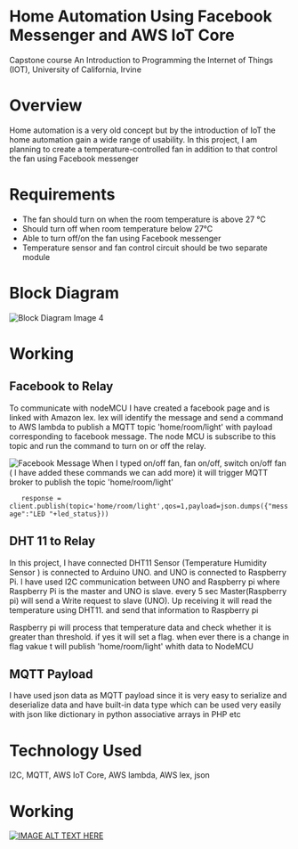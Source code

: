 # Home Automation Using Facebook Messenger and AWS IoT Core
Capstone course  An Introduction to Programming the Internet of Things (IOT),  University of California, Irvine

# Overview
Home automation is a very old concept but by the introduction of IoT the home automation gain a wide range of usability. In this project, I am planning to create a temperature-controlled fan in addition to that control the fan using Facebook messenger  
# Requirements
* The fan should turn on when the room temperature is above 27 °C 
* Should turn off when room temperature below 27°C 
* Able to turn off/on the fan using Facebook messenger 
* Temperature sensor and fan control circuit should be two separate module

# Block Diagram
![Block Diagram Image 4](https://github.com/srsaidas/Programming-for-the-Internet-of-Things-Project/blob/master/block_dia.png)

# Working 
## Facebook to Relay
To communicate with nodeMCU I have created a facebook page and is linked with Amazon lex. lex will identify the message and send a command to AWS lambda to publish a MQTT topic 'home/room/light' with payload corresponding to facebook message. The node MCU is subscribe to this topic and run the command to turn on or off the relay.

![Facebook Message](https://github.com/srsaidas/Programming-for-the-Internet-of-Things-Project/blob/master/image/fb_message.png)
 When I typed on/off fan, fan on/off, switch on/off fan ( I have added these commands we can add more) it will trigger MQTT broker to publish the topic  'home/room/light' 

`    response = client.publish(topic='home/room/light',qos=1,payload=json.dumps({"message":"LED "+led_status}))
`
 
 ## DHT 11 to Relay 
 In this project, I have connected DHT11 Sensor (Temperature Humidity Sensor ) is connected to Arduino UNO.  and UNO is connected to Raspberry Pi. I have used I2C communication between UNO and Raspberry pi where Raspberry Pi is the master and UNO is slave. every 5 sec Master(Raspberry pi) will send a Write request to slave (UNO). Up receiving it will read the temperature using DHT11. and send that information to Raspberry pi

Raspberry pi will process that temperature data and check whether it is greater than threshold. if yes it will set a flag. when ever there is a change in flag vakue t will publish 'home/room/light' whith data to NodeMCU 

## MQTT Payload 
I have used json data as MQTT payload since it is very easy to serialize and deserialize data and have  built-in data type which can be used very easily with json like dictionary in python  associative arrays in PHP etc

# Technology Used
I2C, MQTT, AWS IoT Core, AWS lambda, AWS lex, json 

# Working 
[![IMAGE ALT TEXT HERE](https://img.youtube.com/vi/YOUTUBE_VIDEO_ID_HERE/0.jpg)](https://www.youtube.com/watch?v=YOUTUBE_VIDEO_ID_HERE)
